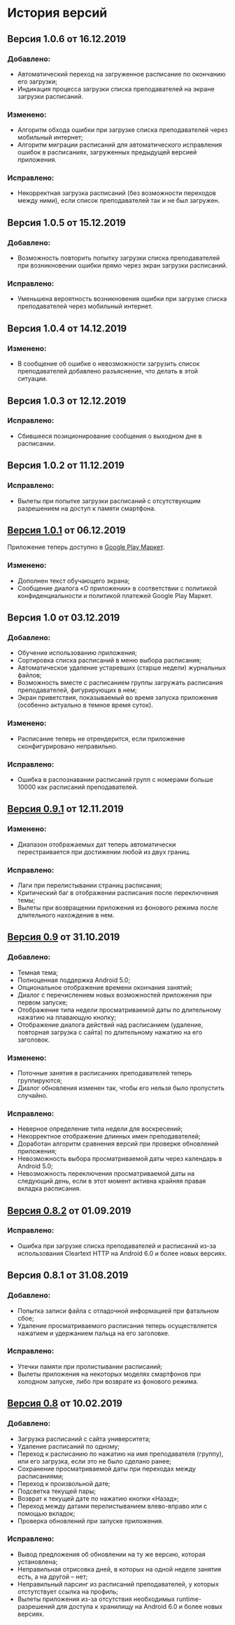 # История версий

## Версия 1.0.6 от 16.12.2019
### Добавлено:
- Автоматический переход на загруженное расписание по окончанию его загрузки;
- Индикация процесса загрузки списка преподавателей на экране загрузки расписаний.

### Изменено:
- Алгоритм обхода ошибки при загрузке списка преподавателей через мобильный интернет;
- Алгоритм миграции расписаний для автоматического исправления ошибок в расписаниях, загруженных предыдущей версией приложения.

### Исправлено:
- Некорректная загрузка расписаний (без возможности переходов между ними), если список преподавателей так и не был загружен.

## Версия 1.0.5 от 15.12.2019
### Добавлено:
- Возможность повторить попытку загрузки списка преподавателей при возникновении ошибки прямо через экран загрузки расписаний.

### Исправлено:
- Уменьшена вероятность возникновения ошибки при загрузке списка преподавателей через мобильный интернет.

## Версия 1.0.4 от 14.12.2019
### Изменено:
- В сообщение об ошибке о невозможности загрузить список преподавателей добавлено разъяснение, что делать в этой ситуации.

## Версия 1.0.3 от 12.12.2019
### Исправлено:
- Сбившееся позиционирование сообщения о выходном дне в расписании.

## Версия 1.0.2 от 11.12.2019
### Исправлено:
- Вылеты при попытке загрузки расписаний с отсутствующим разрешением на доступ к памяти смартфона.

## [Версия 1.0.1](https://github.com/shults-s/SmtuSchedule/releases/tag/1.0.1) от 06.12.2019

Приложение теперь доступно в [Google Play Маркет](https://play.google.com/store/apps/details?id=shults.smtuschedule).

### Изменено:
- Дополнен текст обучающего экрана;
- Сообщение диалога «О приложении» в соответствии с политикой конфиденциальности и политикой платежей Google Play Маркет.

## Версия 1.0 от 03.12.2019
### Добавлено:
- Обучение использованию приложения;
- Сортировка списка расписаний в меню выбора расписания;
- Автоматическое удаление устаревших (старше недели) журнальных файлов;
- Возможность вместе с расписанием группы загружать расписания преподавателей, фигурирующих в нем;
- Экран приветствия, показываемый во время запуска приложения (особенно актуально в темное время суток).

### Изменено:
- Расписание теперь не отрендерится, если приложение сконфигурировано неправильно.

### Исправлено:
- Ошибка в распознавании расписаний групп с номерами больше 10000 как расписаний преподавателей.

## [Версия 0.9.1](https://github.com/shults-s/SmtuSchedule/releases/tag/0.9.1) от 12.11.2019
### Изменено:
- Диапазон отображаемых дат теперь автоматически перестраивается при достижении любой из двух границ.

### Исправлено:
- Лаги при перелистывании страниц расписания;
- Критический баг в отображении расписания после переключения темы;
- Вылеты при возвращении приложения из фонового режима после длительного нахождения в нем.

## [Версия 0.9](https://github.com/shults-s/SmtuSchedule/releases/tag/0.9) от 31.10.2019
### Добавлено:
- Темная тема;
- Полноценная поддержка Android 5.0;
- Опциональное отображение времени окончания занятий;
- Диалог с перечислением новых возможностей приложения при первом запуске;
- Отображение типа недели просматриваемой даты по длительному нажатию на плавающую кнопку;
- Отображение диалога действий над расписанием (удаление, повторная загрузка с сайта) по длительному нажатию на его заголовок.

### Изменено:
- Поточные занятия в расписаниях преподавателей теперь группируются;
- Диалог обновления изменен так, чтобы его нельзя было пропустить случайно.

### Исправлено:
- Неверное определение типа недели для воскресений;
- Некорректное отображение длинных имен преподавателей;
- Доработан алгоритм сравнения версий при проверке обновлений приложения;
- Невозможность выбора просматриваемой даты через календарь в Android 5.0;
- Невозможность переключения просматриваемой даты на следующий день, если в этот момент активна крайняя правая вкладка расписания.

## [Версия 0.8.2](https://github.com/shults-s/SmtuSchedule/releases/tag/0.8.2) от 01.09.2019
### Исправлено:
- Ошибка при загрузке списка преподавателей и расписаний из-за использования Cleartext HTTP на Android 6.0 и более новых версиях.

## Версия 0.8.1 от 31.08.2019
### Добавлено:
- Попытка записи файла с отладочной информацией при фатальном сбое;
- Удаление просматриваемого расписания теперь осуществляется нажатием и удержанием пальца на его заголовке.

### Исправлено:
- Утечки памяти при пролистывании расписаний;
- Вылеты приложения на некоторых моделях смартфонов при холодном запуске, либо при возврате из фонового режима.

## [Версия 0.8](https://github.com/shults-s/SmtuSchedule/releases/tag/0.8) от 10.02.2019
### Добавлено:
- Загрузка расписаний с сайта университета;
- Удаление расписаний по одному;
- Переход к расписанию по нажатию на имя преподавателя (группу), или его загрузка, если это не было сделано ранее;
- Сохранение просматриваемой даты при переходах между расписаниями;
- Переход к произвольной дате;
- Подсветка текущей пары;
- Возврат к текущей дате по нажатию кнопки «Назад»;
- Переход между датами перелистыванием влево-вправо или с помощью вкладок;
- Проверка обновлений при запуске приложения.

### Исправлено:
- Вывод предложения об обновлении на ту же версию, которая установлена;
- Неправильная отрисовка дней, в которых на одной неделе занятия есть, а на другой – нет;
- Неправильный парсинг из расписаний преподавателей, у которых отстутствует ссылка на профиль;
- Вылеты приложения из-за отсутствия необходимых runtime-разрешений для доступа к хранилищу на Android 6.0 и более новых версиях.